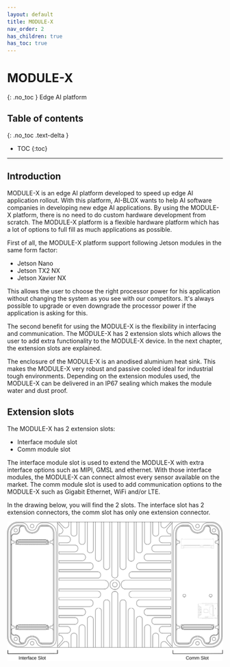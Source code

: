 ```yaml
---
layout: default
title: MODULE-X
nav_order: 2
has_children: true
has_toc: true
---
```


# MODULE-X
{: .no_toc }
Edge AI platform

## Table of contents
{: .no_toc .text-delta }

- TOC
{:toc}
   
---

## Introduction

MODULE-X is an edge AI platform developed to speed up edge AI application rollout. 
With this platform, AI-BLOX wants to help AI software companies in developing new edge AI applications.
By using the MODULE-X platform, there is no need to do custom hardware development from scratch.
The MODULE-X platform is a flexible hardware platform which has a lot of options to full fill as much applications as possible.

First of all, the MODULE-X platform support following Jetson modules in the same form factor:

* Jetson Nano
* Jetson TX2 NX
* Jetson Xavier NX

This allows the user to choose the right processor power for his application without changing the system as you see with our competitors.
It's always possible to upgrade or even downgrade the processor power if the application is asking for this.

The second benefit for using the MODULE-X is the flexibility in interfacing and communication.
The MODULE-X has 2 extension slots which allows the user to add extra functionality to the MODULE-X device.
In the next chapter, the extension slots are explained.

The enclosure of the MODULE-X is an anodised aluminium heat sink. 
This makes the MODULE-X very robust and passive cooled ideal for industrial tough environments.
Depending on the extension modules used, the MODULE-X can be delivered in an IP67 sealing which makes the module water and dust proof.


## Extension slots

The MODULE-X has 2 extension slots:

* Interface module slot
* Comm module slot

The interface module slot is used to extend the MODULE-X with extra  interface options such as MIPI, GMSL and ethernet.
With those interface modules, the MODULE-X can connect almost every sensor available on the market.
The comm module slot is used to add communication options to the MODULE-X such as Gigabit Ethernet, WiFi and/or LTE.

In the drawing below, you will find the 2 slots. 
The interface slot has 2 extension connectors, the comm slot has only one extension connector. 

![](/assets/images/pages/module-x/SlotOverview.svg)